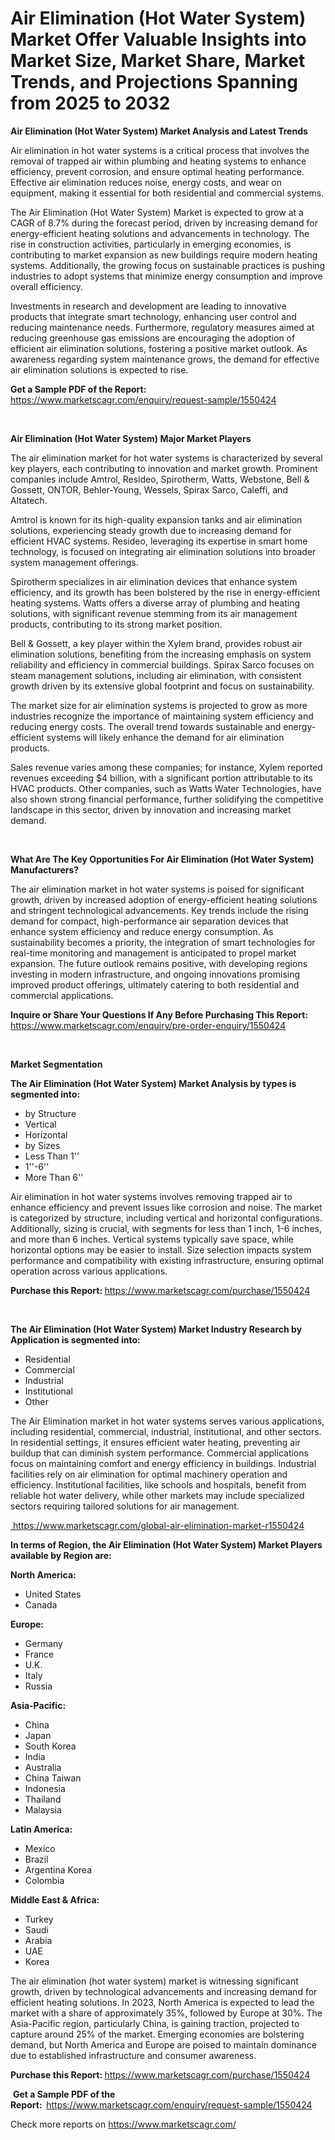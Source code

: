 <p><h1>Air Elimination (Hot Water System) Market Offer Valuable Insights into Market Size, Market Share, Market Trends, and Projections Spanning from 2025 to 2032</h1></p><p><strong>Air Elimination (Hot Water System) Market Analysis and Latest Trends</strong></p>
<p><p>Air elimination in hot water systems is a critical process that involves the removal of trapped air within plumbing and heating systems to enhance efficiency, prevent corrosion, and ensure optimal heating performance. Effective air elimination reduces noise, energy costs, and wear on equipment, making it essential for both residential and commercial systems.</p><p>The Air Elimination (Hot Water System) Market is expected to grow at a CAGR of 8.7% during the forecast period, driven by increasing demand for energy-efficient heating solutions and advancements in technology. The rise in construction activities, particularly in emerging economies, is contributing to market expansion as new buildings require modern heating systems. Additionally, the growing focus on sustainable practices is pushing industries to adopt systems that minimize energy consumption and improve overall efficiency.</p><p>Investments in research and development are leading to innovative products that integrate smart technology, enhancing user control and reducing maintenance needs. Furthermore, regulatory measures aimed at reducing greenhouse gas emissions are encouraging the adoption of efficient air elimination solutions, fostering a positive market outlook. As awareness regarding system maintenance grows, the demand for effective air elimination solutions is expected to rise.</p></p>
<p><strong>Get a Sample PDF of the Report:&nbsp;</strong> <a href="https://www.marketscagr.com/enquiry/request-sample/1550424?utm_campaign=2325&utm_medium=2&utm_source=Github&utm_content=ia&utm_term=27022025&utm_id=air-elimination-hot-water-system">https://www.marketscagr.com/enquiry/request-sample/1550424</a></p>
<p>&nbsp;</p>
<p><strong>Air Elimination (Hot Water System) Major Market Players</strong></p>
<p><p>The air elimination market for hot water systems is characterized by several key players, each contributing to innovation and market growth. Prominent companies include Amtrol, Resideo, Spirotherm, Watts, Webstone, Bell & Gossett, ONTOR, Behler-Young, Wessels, Spirax Sarco, Caleffi, and Altatech.</p><p>Amtrol is known for its high-quality expansion tanks and air elimination solutions, experiencing steady growth due to increasing demand for efficient HVAC systems. Resideo, leveraging its expertise in smart home technology, is focused on integrating air elimination solutions into broader system management offerings.</p><p>Spirotherm specializes in air elimination devices that enhance system efficiency, and its growth has been bolstered by the rise in energy-efficient heating systems. Watts offers a diverse array of plumbing and heating solutions, with significant revenue stemming from its air management products, contributing to its strong market position.</p><p>Bell & Gossett, a key player within the Xylem brand, provides robust air elimination solutions, benefiting from the increasing emphasis on system reliability and efficiency in commercial buildings. Spirax Sarco focuses on steam management solutions, including air elimination, with consistent growth driven by its extensive global footprint and focus on sustainability.</p><p>The market size for air elimination systems is projected to grow as more industries recognize the importance of maintaining system efficiency and reducing energy costs. The overall trend towards sustainable and energy-efficient systems will likely enhance the demand for air elimination products.</p><p>Sales revenue varies among these companies; for instance, Xylem reported revenues exceeding $4 billion, with a significant portion attributable to its HVAC products. Other companies, such as Watts Water Technologies, have also shown strong financial performance, further solidifying the competitive landscape in this sector, driven by innovation and increasing market demand.</p></p>
<p>&nbsp;</p>
<p><strong>What Are The Key Opportunities For Air Elimination (Hot Water System) Manufacturers?</strong></p>
<p><p>The air elimination market in hot water systems is poised for significant growth, driven by increased adoption of energy-efficient heating solutions and stringent technological advancements. Key trends include the rising demand for compact, high-performance air separation devices that enhance system efficiency and reduce energy consumption. As sustainability becomes a priority, the integration of smart technologies for real-time monitoring and management is anticipated to propel market expansion. The future outlook remains positive, with developing regions investing in modern infrastructure, and ongoing innovations promising improved product offerings, ultimately catering to both residential and commercial applications.</p></p>
<p><strong>Inquire or Share Your Questions If Any Before Purchasing This Report:</strong> <a href="https://www.marketscagr.com/enquiry/pre-order-enquiry/1550424?utm_campaign=2325&utm_medium=2&utm_source=Github&utm_content=ia&utm_term=27022025&utm_id=air-elimination-hot-water-system">https://www.marketscagr.com/enquiry/pre-order-enquiry/1550424</a></p>
<p>&nbsp;</p>
<p><strong>Market Segmentation</strong></p>
<p><strong>The Air Elimination (Hot Water System) Market Analysis by types is segmented into:</strong></p>
<p><ul><li>by Structure</li><li>Vertical</li><li>Horizontal</li><li>by Sizes</li><li>Less Than 1''</li><li>1''-6''</li><li>More Than 6''</li></ul></p>
<p><p>Air elimination in hot water systems involves removing trapped air to enhance efficiency and prevent issues like corrosion and noise. The market is categorized by structure, including vertical and horizontal configurations. Additionally, sizing is crucial, with segments for less than 1 inch, 1-6 inches, and more than 6 inches. Vertical systems typically save space, while horizontal options may be easier to install. Size selection impacts system performance and compatibility with existing infrastructure, ensuring optimal operation across various applications.</p></p>
<p><strong>Purchase this Report:&nbsp;</strong><a href="https://www.marketscagr.com/purchase/1550424?utm_campaign=2325&utm_medium=2&utm_source=Github&utm_content=ia&utm_term=27022025&utm_id=air-elimination-hot-water-system">https://www.marketscagr.com/purchase/1550424</a></p>
<p>&nbsp;</p>
<p><strong>The Air Elimination (Hot Water System) Market Industry Research by Application is segmented into:</strong></p>
<p><ul><li>Residential</li><li>Commercial</li><li>Industrial</li><li>Institutional</li><li>Other</li></ul></p>
<p><p>The Air Elimination market in hot water systems serves various applications, including residential, commercial, industrial, institutional, and other sectors. In residential settings, it ensures efficient water heating, preventing air buildup that can diminish system performance. Commercial applications focus on maintaining comfort and energy efficiency in buildings. Industrial facilities rely on air elimination for optimal machinery operation and efficiency. Institutional facilities, like schools and hospitals, benefit from reliable hot water delivery, while other markets may include specialized sectors requiring tailored solutions for air management.</p></p>
<p><a href="https://www.marketscagr.com/global-air-elimination-market-r1550424?utm_campaign=2325&utm_medium=2&utm_source=Github&utm_content=ia&utm_term=27022025&utm_id=air-elimination-hot-water-system">&nbsp;https://www.marketscagr.com/global-air-elimination-market-r1550424</a></p>
<p><strong>In terms of Region, the Air Elimination (Hot Water System) Market Players available by Region are:</strong></p>
<p>
    <p> <strong> North America: </strong>
        <ul>
            <li>United States</li>
            <li>Canada</li>
        </ul>
        </p> 
    <p> <strong> Europe: </strong>
        <ul>
            <li>Germany</li>
            <li>France</li>
            <li>U.K.</li>
            <li>Italy</li>
            <li>Russia</li>
        </ul>
        </p> 
    <p> <strong> Asia-Pacific: </strong>
        <ul>
            <li>China</li>
            <li>Japan</li>
            <li>South Korea</li>
            <li>India</li>
            <li>Australia</li>
            <li>China Taiwan</li>
            <li>Indonesia</li>
            <li>Thailand</li>
            <li>Malaysia</li>
        </ul>
        </p> 
    <p> <strong> Latin America: </strong>
        <ul>
            <li>Mexico</li>
            <li>Brazil</li>
            <li>Argentina Korea</li>
            <li>Colombia</li>
        </ul>
        </p> 
    <p> <strong> Middle East & Africa: </strong>
        <ul>
            <li>Turkey</li>
            <li>Saudi</li>
            <li>Arabia</li>
            <li>UAE</li>
            <li>Korea</li>
        </ul>
    </p>
    </p>
<p><p>The air elimination (hot water system) market is witnessing significant growth, driven by technological advancements and increasing demand for efficient heating solutions. In 2023, North America is expected to lead the market with a share of approximately 35%, followed by Europe at 30%. The Asia-Pacific region, particularly China, is gaining traction, projected to capture around 25% of the market. Emerging economies are bolstering demand, but North America and Europe are poised to maintain dominance due to established infrastructure and consumer awareness.</p></p>
<p><strong>Purchase this Report: </strong><a href="https://www.marketscagr.com/purchase/1550424?utm_campaign=2325&utm_medium=2&utm_source=Github&utm_content=ia&utm_term=27022025&utm_id=air-elimination-hot-water-system">https://www.marketscagr.com/purchase/1550424</a></p>
<p>&nbsp;<strong>Get a Sample PDF of the Report:&nbsp;&nbsp;</strong><a href="https://www.marketscagr.com/enquiry/request-sample/1550424?utm_campaign=2325&utm_medium=2&utm_source=Github&utm_content=ia&utm_term=27022025&utm_id=air-elimination-hot-water-system">https://www.marketscagr.com/enquiry/request-sample/1550424</a></p>
<p><strong></strong></p>
<p>Check more reports on <a href="https://www.marketscagr.com/?utm_campaign=2325&utm_medium=2&utm_source=Github&utm_content=ia&utm_term=27022025&utm_id=air-elimination-hot-water-system">https://www.marketscagr.com/</a></p>